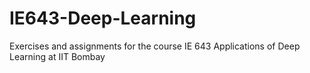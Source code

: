# IE643-Deep-Learning
Exercises and assignments for the course IE 643 Applications of Deep Learning at IIT Bombay
